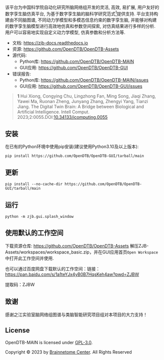 
该平台为中国科学院自动化研究所脑网络组开发的灵活, 高效, 易扩展, 用户友好的数字孪生脑仿真平台, 为基于数字孪生脑的脑科学研究范式[<sup>1</sup>](#ref-1)提供支持. 平台支持构建由不同脑图谱, 不同动力学模型和多模态信息约束的数字孪生脑, 并能够对构建的数字孪生脑模型进行高效地仿真和参数空间探索, 对仿真结果进行多样的分析. 用户可以容易地实现自定义动力学模型, 仿真参数和分析方法等.

- 文档: https://zjb-docs.readthedocs.io
- 资源: https://github.com/OpenDTB/OpenDTB-Assets
- 源代码:
    - Python库: https://github.com/OpenDTB/OpenDTB-MAIN
    - GUI应用: https://github.com/OpenDTB/OpenDTB-GUI
- 错误报告:
    - Python库: https://github.com/OpenDTB/OpenDTB-MAIN/issues
    - GUI应用: https://github.com/OpenDTB/OpenDTB-GUI/issues

> <b id="ref-1">1</b> Hui Xiong, Congying Chu, Lingzhong Fan, Ming Song, Jiaqi Zhang, Yawei Ma, Ruonan Zheng, Junyang Zhang, Zhengyi Yang, Tianzi Jiang. The Digital Twin Brain: A Bridge between Biological and Artificial Intelligence. Intell Comput. 2023;2:0055.DOI:[10.34133/icomputing.0055](https://doi.org/10.34133/icomputing.0055)

## 安装

在已有的Python环境中使用pip安装(建议使用Python3.10及以上版本):

```
pip install https://github.com/OpenDTB/OpenDTB-GUI/tarball/main
```

更新
---
```
pip install --no-cache-dir https://github.com/OpenDTB/OpenDTB-GUI/tarball/main
```

运行
---
```
python -m zjb.gui.splash_window
```

使用默认的工作空间
---
下载资源仓库: https://github.com/OpenDTB/OpenDTB-Assets
解压ZJB-Assets/workspaces/workspace_basic.zip，并在GUI应用首页`Open Workspace`中打开此工作空间并使用.

也可以通过百度网盘下载默认的工作空间：链接：https://pan.baidu.com/s/1a1teYJx4yB0B7HqsKeh4aw?pwd=ZJBW 

提取码：ZJBW 


致谢
---
感谢之江实验室脑网络组图谱与类脑智能研究项目组对本项目的大力支持！

License
---
OpenDTB-MAIN is licensed under [GPL-3.0](LICENSE).

Copyright © 2023 by [Brainnetome Center](http://www.brainnetome.org/cn/). All Rights Reserved